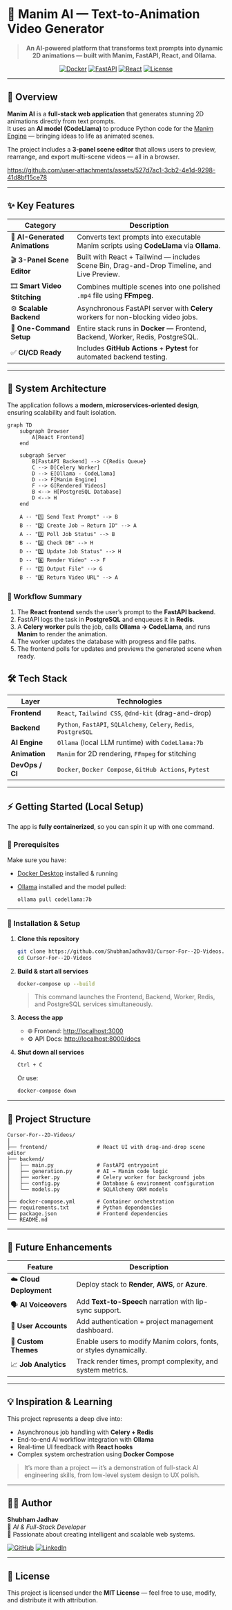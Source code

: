 # 🎨 Manim AI — Text-to-Animation Video Generator

<div align="center">

> **An AI-powered platform that transforms text prompts into dynamic 2D animations — built with Manim, FastAPI, React, and Ollama.**

[![Docker](https://img.shields.io/badge/Docker-Ready-blue?logo=docker)](https://www.docker.com/)
[![FastAPI](https://img.shields.io/badge/Backend-FastAPI-009688?logo=fastapi)](https://fastapi.tiangolo.com/)
[![React](https://img.shields.io/badge/Frontend-React-61DAFB?logo=react)](https://reactjs.org/)
[![License](https://img.shields.io/badge/License-MIT-green.svg)](LICENSE)

</div>

---

## 🌟 Overview

**Manim AI** is a **full-stack web application** that generates stunning 2D animations directly from text prompts.  
It uses an **AI model (CodeLlama)** to produce Python code for the [Manim Engine](https://www.manim.community/) — bringing ideas to life as animated scenes.

The project includes a **3-panel scene editor** that allows users to preview, rearrange, and export multi-scene videos — all in a browser.



https://github.com/user-attachments/assets/527d7ac1-3cb2-4e1d-9298-41d8bf15ce78



---

## ✨ Key Features

| Category | Description |
|-----------|--------------|
| 🤖 **AI-Generated Animations** | Converts text prompts into executable Manim scripts using **CodeLlama** via **Ollama**. |
| 🎬 **3-Panel Scene Editor** | Built with React + Tailwind — includes Scene Bin, Drag-and-Drop Timeline, and Live Preview. |
| 🎞️ **Smart Video Stitching** | Combines multiple scenes into one polished `.mp4` file using **FFmpeg**. |
| ⚙️ **Scalable Backend** | Asynchronous FastAPI server with **Celery** workers for non-blocking video jobs. |
| 🐳 **One-Command Setup** | Entire stack runs in **Docker** — Frontend, Backend, Worker, Redis, PostgreSQL. |
| ✅ **CI/CD Ready** | Includes **GitHub Actions** + **Pytest** for automated backend testing. |

---

## 🧩 System Architecture

The application follows a **modern, microservices-oriented design**, ensuring scalability and fault isolation.

```mermaid
graph TD
    subgraph Browser
        A[React Frontend]
    end

    subgraph Server
        B[FastAPI Backend] --> C{Redis Queue}
        C --> D[Celery Worker]
        D --> E[Ollama - CodeLlama]
        D --> F[Manim Engine]
        F --> G[Rendered Videos]
        B <--> H[PostgreSQL Database]
        D <--> H
    end

    A -- "1️⃣ Send Text Prompt" --> B
    B -- "2️⃣ Create Job → Return ID" --> A
    A -- "3️⃣ Poll Job Status" --> B
    B -- "4️⃣ Check DB" --> H
    D -- "5️⃣ Update Job Status" --> H
    D -- "6️⃣ Render Video" --> F
    F -- "7️⃣ Output File" --> G
    B -- "8️⃣ Return Video URL" --> A
```

### 🧠 Workflow Summary
1. The **React frontend** sends the user’s prompt to the **FastAPI backend**.  
2. FastAPI logs the task in **PostgreSQL** and enqueues it in **Redis**.  
3. A **Celery worker** pulls the job, calls **Ollama → CodeLlama**, and runs **Manim** to render the animation.  
4. The worker updates the database with progress and file paths.  
5. The frontend polls for updates and previews the generated scene when ready.


## 🛠️ Tech Stack

| Layer | Technologies |
|-------|---------------|
| **Frontend** | `React`, `Tailwind CSS`, `@dnd-kit` (drag-and-drop) |
| **Backend** | `Python`, `FastAPI`, `SQLAlchemy`, `Celery`, `Redis`, `PostgreSQL` |
| **AI Engine** | `Ollama` (local LLM runtime) with `CodeLlama:7b` |
| **Animation** | `Manim` for 2D rendering, `FFmpeg` for stitching |
| **DevOps / CI** | `Docker`, `Docker Compose`, `GitHub Actions`, `Pytest` |

---

## ⚡ Getting Started (Local Setup)

The app is **fully containerized**, so you can spin it up with one command.

### 🧰 Prerequisites

Make sure you have:
- [Docker Desktop](https://www.docker.com/products/docker-desktop/) installed & running  
- [Ollama](https://ollama.com/) installed and the model pulled:

  ```bash
  ollama pull codellama:7b
  ```

---

### 🚀 Installation & Setup

1. **Clone this repository**
   ```bash
   git clone https://github.com/ShubhamJadhav03/Cursor-For--2D-Videos.git
   cd Cursor-For--2D-Videos
   ```

2. **Build & start all services**
   ```bash
   docker-compose up --build
   ```
   > This command launches the Frontend, Backend, Worker, Redis, and PostgreSQL services simultaneously.

3. **Access the app**
   - 🌐 Frontend: [http://localhost:3000](http://localhost:3000)  
   - ⚙️ API Docs: [http://localhost:8000/docs](http://localhost:8000/docs)

4. **Shut down all services**
   ```bash
   Ctrl + C
   ```
   Or use:
   ```bash
   docker-compose down
   ```

---

## 🧭 Project Structure

```
Cursor-For--2D-Videos/
│
├── frontend/                # React UI with drag-and-drop scene editor
├── backend/
│   ├── main.py              # FastAPI entrypoint
│   ├── generation.py        # AI → Manim code logic
│   ├── worker.py            # Celery worker for background jobs
│   ├── config.py            # Database & environment configuration
│   └── models.py            # SQLAlchemy ORM models
│
├── docker-compose.yml       # Container orchestration
├── requirements.txt         # Python dependencies
├── package.json             # Frontend dependencies
└── README.md
```

---

## 🔮 Future Enhancements

| Feature | Description |
|----------|--------------|
| ☁️ **Cloud Deployment** | Deploy stack to **Render**, **AWS**, or **Azure**. |
| 🗣️ **AI Voiceovers** | Add **Text-to-Speech** narration with lip-sync support. |
| 👤 **User Accounts** | Add authentication + project management dashboard. |
| 🎨 **Custom Themes** | Enable users to modify Manim colors, fonts, or styles dynamically. |
| 📈 **Job Analytics** | Track render times, prompt complexity, and system metrics. |

---

## 💡 Inspiration & Learning

This project represents a deep dive into:
- Asynchronous job handling with **Celery + Redis**
- End-to-end AI workflow integration with **Ollama**
- Real-time UI feedback with **React hooks**
- Complex system orchestration using **Docker Compose**

> It’s more than a project — it’s a demonstration of full-stack AI engineering skills, from low-level system design to UX polish.

---

## 🧑‍💻 Author

**Shubham Jadhav**  
🚀 *AI & Full-Stack Developer*  
📍 Passionate about creating intelligent and scalable web systems.  

[![GitHub](https://img.shields.io/badge/GitHub-ShubhamJadhav03-black?logo=github)](https://github.com/ShubhamJadhav03)
[![LinkedIn](https://img.shields.io/badge/LinkedIn-ShubhamJadhav-blue?logo=linkedin)](https://linkedin.com/in/shubham-jadhav)

---

## 🪪 License

This project is licensed under the **MIT License** — feel free to use, modify, and distribute it with attribution.

